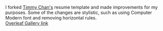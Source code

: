 I forked [Timmy Chan's](https://github.com/TimmyChan) resume template and made improvements for my purposes. Some of the changes are stylistic, such as using Computer Modern font and removing horizontal rules.  
[Overleaf Gallery link](https://www.overleaf.com/latex/templates/resume-template-cjk-support/yvmsdbdwmyhc)
